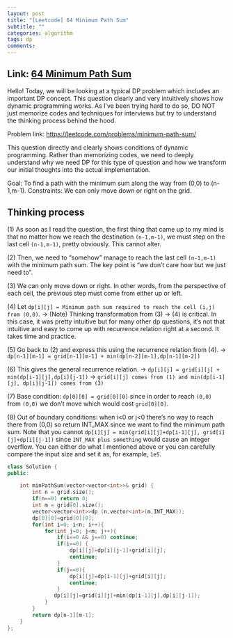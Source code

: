 ```yaml
---
layout: post
title: "[Leetcode] 64 Minimum Path Sum"
subtitle: ""
categories: algorithm
tags: dp
comments:
---
```


## Link: [64 Minimum Path Sum](https://leetcode.com/problems/minimum-path-sum/)

Hello! Today, we will be looking at a typical DP problem which includes an important DP concept. This question clearly and very intuitively shows how dynamic programming works. As I’ve been trying hard to do so, DO NOT just memorize codes and techniques for interviews but try to understand the thinking process behind the hood.

Problem link: https://leetcode.com/problems/minimum-path-sum/

This question directly and clearly shows conditions of dynamic programming. Rather than memorizing codes, we need to deeply understand why we need DP for this type of question and how we transform our initial thoughts into the actual implementation.

Goal: To find a path with the minimum sum along the way from (0,0) to (n-1,m-1).
Constraints: We can only move down or right on the grid.

## Thinking process

(1) As soon as I read the question, the first thing that came up to my mind is that no matter how we reach the destination `(n-1,m-1)`, we must step on the last cell `(n-1,m-1)`, pretty obviously. This cannot alter.

(2) Then, we need to “somehow” manage to reach the last cell `(n-1,m-1)` with the minimum path sum. The key point is “we don’t care how but we just need to”.

(3) We can only move down or right. In other words, from the perspective of each cell, the previous step must come from either up or left.

(4) Let `dp[i][j] = Minimum path sum required to reach the cell (i,j) from (0,0)`.
-> (Note) Thinking transformation from (3) -> (4) is critical. In this case, it was pretty intuitive but for many other dp questions, it’s not that intuitive and easy to come up with recurrence relation right at a second. It takes time and practice.

(5) Go back to (2) and express this using the recurrence relation from (4).
-> `dp[n-1][m-1] = grid[n-1][m-1] + min(dp[n-2][m-1],dp[n-1][m-2])`

(6) This gives the general recurrence relation.
-> `dp[i][j] = grid[i][j] + min(dp[i-1][j],dp[i][j-1])`
-> `grid[i][j] comes from (1) and min(dp[i-1][j], dp[i][j-1]) comes from (3)`

(7) Base condition: `dp[0][0] = grid[0][0]` since in order to reach `(0,0)` from `(0,0)` we don’t move which would cost `grid[0][0]`.

(8) Out of boundary conditions: when i<0 or j<0 there’s no way to reach there from (0,0) so return INT_MAX since we want to find the minimum path sum. Note that you cannot `dp[i][j] = min(grid[i][j]+dp[i-1][j], grid[i][j]+dp[i][j-1])` since `INT_MAX plus something` would cause an integer overflow. You can either do what I mentioned above or you can carefully compare the input size and set it as, for example, `1e5`.

```cpp
class Solution {
public:

    int minPathSum(vector<vector<int>>& grid) {
        int n = grid.size();
        if(n==0) return 0;
        int m = grid[0].size();
        vector<vector<int>>dp (n,vector<int>(m,INT_MAX));
        dp[0][0]=grid[0][0];
        for(int i=0; i<n; i++){
            for(int j=0; j<m; j++){
                if(i==0 && j==0) continue;
                if(i==0) {
                    dp[i][j]=dp[i][j-1]+grid[i][j];
                    continue;
                }
                if(j==0){
                    dp[i][j]=dp[i-1][j]+grid[i][j];
                    continue;
                }
               dp[i][j]=grid[i][j]+min(dp[i-1][j],dp[i][j-1]);
            }
        }
        return dp[n-1][m-1];
    }
};
```
